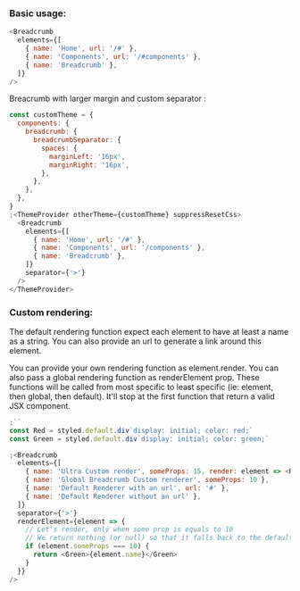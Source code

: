 ### Basic usage:

```js
<Breadcrumb
  elements={[
    { name: 'Home', url: '/#' },
    { name: 'Components', url: '/#components' },
    { name: 'Breadcrumb' },
  ]}
/>
```

Breacrumb with larger margin and custom separator :

```js
const customTheme = {
  components: {
    breadcrumb: {
      breadcrumbSeparator: {
        spaces: {
          marginLeft: '16px',
          marginRight: '16px',
        },
      },
    },
  },
}
;<ThemeProvider otherTheme={customTheme} suppressResetCss>
  <Breadcrumb
    elements={[
      { name: 'Home', url: '/#' },
      { name: 'Components', url: '/components' },
      { name: 'Breadcrumb' },
    ]}
    separator={'>'}
  />
</ThemeProvider>
```

### Custom rendering:

The default rendering function expect each element to have at least a name as a string.
You can also provide an url to generate a link around this element.

You can provide your own rendering function as element.render. You can also pass a global rendering function as renderElement prop.
These functions will be called from most specific to least specific (ie: element, then global, then default). It'll stop at the first function that return a valid JSX component.

```js
;``
const Red = styled.default.div`display: initial; color: red;`
const Green = styled.default.div`display: initial; color: green;`

;<Breadcrumb
  elements={[
    { name: 'Ultra Custom render', someProps: 15, render: element => <Red>{element.name}</Red> },
    { name: 'Global Breadcrumb Custom renderer', someProps: 10 },
    { name: 'Default Renderer with an url', url: '#' },
    { name: 'Default Renderer without an url' },
  ]}
  separator={'>'}
  renderElement={element => {
    // Let's render, only when some prop is equals to 10
    // We return nothing (or null) so that it falls back to the default renderer
    if (element.someProps === 10) {
      return <Green>{element.name}</Green>
    }
  }}
/>
```
